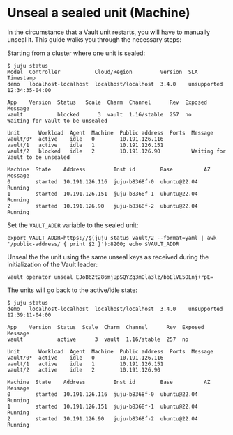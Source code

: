 # Unseal a sealed unit (Machine)

In the circumstance that a Vault unit restarts, you will have to manually unseal it. This guide walks you through the necessary steps:

Starting from a cluster where one unit is sealed:
```
$ juju status
Model  Controller           Cloud/Region         Version  SLA          Timestamp
demo   localhost-localhost  localhost/localhost  3.4.0    unsupported  12:34:35-04:00

App    Version  Status   Scale  Charm  Channel      Rev  Exposed  Message
vault           blocked      3  vault  1.16/stable  257  no       Waiting for Vault to be unsealed

Unit      Workload  Agent  Machine  Public address  Ports  Message
vault/0*  active    idle   0        10.191.126.116         
vault/1   active    idle   1        10.191.126.151         
vault/2   blocked   idle   2        10.191.126.90          Waiting for Vault to be unsealed

Machine  State    Address         Inst id        Base          AZ  Message
0        started  10.191.126.116  juju-b8368f-0  ubuntu@22.04      Running
1        started  10.191.126.151  juju-b8368f-1  ubuntu@22.04      Running
2        started  10.191.126.90   juju-b8368f-2  ubuntu@22.04      Running
```

Set the `VAULT_ADDR` variable to the sealed unit:

```
export VAULT_ADDR=https://$(juju status vault/2 --format=yaml | awk '/public-address/ { print $2 }'):8200; echo $VAULT_ADDR
```

Unseal the the unit using the same unseal keys as received during the initialization of the Vault leader:

```
vault operator unseal EJoB62t286mjUpSQYZg3mOla3lz/bbElVL5OLnj+rpE=
```

The units will go back to the active/idle state:

```
$ juju status
demo   localhost-localhost  localhost/localhost  3.4.0    unsupported  12:39:11-04:00

App    Version  Status  Scale  Charm  Channel      Rev  Exposed  Message
vault           active      3  vault  1.16/stable  257  no       

Unit      Workload  Agent  Machine  Public address  Ports  Message
vault/0*  active    idle   0        10.191.126.116         
vault/1   active    idle   1        10.191.126.151         
vault/2   active    idle   2        10.191.126.90          

Machine  State    Address         Inst id        Base          AZ  Message
0        started  10.191.126.116  juju-b8368f-0  ubuntu@22.04      Running
1        started  10.191.126.151  juju-b8368f-1  ubuntu@22.04      Running
2        started  10.191.126.90   juju-b8368f-2  ubuntu@22.04      Running
```
